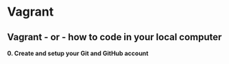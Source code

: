 # Vagrant
## Vagrant - or - how to code in your local computer
**0. Create and setup your Git and GitHub account**

